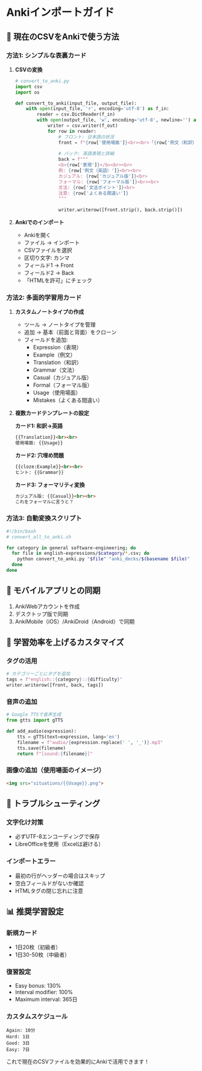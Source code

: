 # Ankiインポートガイド

## 🎯 現在のCSVをAnkiで使う方法

### 方法1: シンプルな表裏カード

1. **CSVの変換**
   ```python
   # convert_to_anki.py
   import csv
   import os

   def convert_to_anki(input_file, output_file):
       with open(input_file, 'r', encoding='utf-8') as f_in:
           reader = csv.DictReader(f_in)
           with open(output_file, 'w', encoding='utf-8', newline='') as f_out:
               writer = csv.writer(f_out)
               for row in reader:
                   # フロント: 日本語の状況
                   front = f"{row['使用場面']}<br><br>「{row['例文（和訳）']}」"
                   
                   # バック: 英語表現と詳細
                   back = f"""
                   <b>{row['表現']}</b><br><br>
                   例: {row['例文（英語）']}<br><br>
                   カジュアル: {row['カジュアル版']}<br>
                   フォーマル: {row['フォーマル版']}<br><br>
                   文法: {row['文法ポイント']}<br>
                   注意: {row['よくある間違い']}
                   """
                   
                   writer.writerow([front.strip(), back.strip()])
   ```

2. **Ankiでのインポート**
   - Ankiを開く
   - ファイル → インポート
   - CSVファイルを選択
   - 区切り文字: カンマ
   - フィールド1 → Front
   - フィールド2 → Back
   - 「HTMLを許可」にチェック

### 方法2: 多面的学習用カード

1. **カスタムノートタイプの作成**
   - ツール → ノートタイプを管理
   - 追加 → 基本（前面と背面）をクローン
   - フィールドを追加:
     - Expression（表現）
     - Example（例文）
     - Translation（和訳）
     - Grammar（文法）
     - Casual（カジュアル版）
     - Formal（フォーマル版）
     - Usage（使用場面）
     - Mistakes（よくある間違い）

2. **複数カードテンプレートの設定**

   **カード1: 和訳→英語**
   ```html
   {{Translation}}<br><br>
   使用場面: {{Usage}}
   ```
   
   **カード2: 穴埋め問題**
   ```html
   {{cloze:Example}}<br><br>
   ヒント: {{Grammar}}
   ```

   **カード3: フォーマリティ変換**
   ```html
   カジュアル版: {{Casual}}<br><br>
   これをフォーマルに言うと？
   ```

### 方法3: 自動変換スクリプト

```bash
#!/bin/bash
# convert_all_to_anki.sh

for category in general software-engineering; do
  for file in english-expressions/$category/*.csv; do
    python convert_to_anki.py "$file" "anki_decks/$(basename $file)"
  done
done
```

## 📱 モバイルアプリとの同期

1. AnkiWebアカウントを作成
2. デスクトップ版で同期
3. AnkiMobile（iOS）/AnkiDroid（Android）で同期

## 🎨 学習効率を上げるカスタマイズ

### タグの活用
```python
# カテゴリーごとにタグを追加
tags = f"english::{category}::{difficulty}"
writer.writerow([front, back, tags])
```

### 音声の追加
```python
# Google TTSで音声生成
from gtts import gTTS

def add_audio(expression):
    tts = gTTS(text=expression, lang='en')
    filename = f"audio/{expression.replace(' ', '_')}.mp3"
    tts.save(filename)
    return f"[sound:{filename}]"
```

### 画像の追加（使用場面のイメージ）
```html
<img src="situations/{{Usage}}.png">
```

## 🔧 トラブルシューティング

### 文字化け対策
- 必ずUTF-8エンコーディングで保存
- LibreOfficeを使用（Excelは避ける）

### インポートエラー
- 最初の行がヘッダーの場合はスキップ
- 空白フィールドがないか確認
- HTMLタグの閉じ忘れに注意

## 📊 推奨学習設定

### 新規カード
- 1日20枚（初級者）
- 1日30-50枚（中級者）

### 復習設定
- Easy bonus: 130%
- Interval modifier: 100%
- Maximum interval: 365日

### カスタムスケジュール
```
Again: 10分
Hard: 1日
Good: 3日
Easy: 7日
```

これで現在のCSVファイルを効果的にAnkiで活用できます！